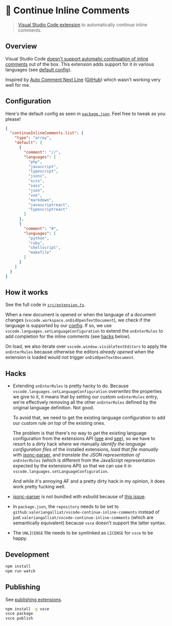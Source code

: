 # 💬 Continue Inline Comments

> [Visual Studio Code extension][marketplace] to automatically continue inline comments.

[marketplace]: https://marketplace.visualstudio.com/items?itemName=val.vscode-continue-inline-comments

## Overview

Visual Studio Code [doesn't support automatic continuation of inline comments](https://github.com/Microsoft/vscode/issues/26694)
out of the box. This extension adds support for it in various languages (see
[default config](#configuration)).

Inspired by [Auto Comment Next Line](https://marketplace.visualstudio.com/items?itemName=ctf0.auto-comment-next-line)
([GitHub](https://github.com/ctf0/vscode-auto-comment-next-line)) which wasn't
working very well for me.

## Configuration

Here's the default config as seen in [`package.json`](https://github.com/valeriangalliat/vscode-continue-inline-comments/blob/HEAD/package.json). Feel free
to tweak as you please!

```json
{
  "continueInlineComments.list": {
    "type": "array",
    "default": [
      {
        "comment": "//",
        "languages": [
          "php",
          "javascript",
          "typescript",
          "jsonc",
          "scss",
          "sass",
          "json",
          "vue",
          "markdown",
          "javascriptreact",
          "typescriptreact"
        ]
      },
      {
        "comment": "#",
        "languages": [
          "python",
          "ruby",
          "shellscript",
          "makefile"
        ]
      }
    ]
  }
}
```

## How it works

See the full code in [`src/extension.ts`](https://github.com/valeriangalliat/vscode-continue-inline-comments/blob/HEAD/src/extension.ts).

When a new document is opened or when the language of a document changes
(`vscode.workspace.onDidOpenTextDocument`), we check if the language is
supported by our [config](#configuration). If so, we use
`vscode.languages.setLanguageConfiguration` to extend the `onEnterRules` to add
completion for the inline comments (see [hacks](#hacks) below).

On load, we also iterate over `vscode.window.visibleTextEditors` to apply the
`onEnterRules` because otherwise the editors _already opened_ when the extension
is loaded would not trigger `onDidOpenTextDocument`.

## Hacks

* Extending `onEnterRules` is pretty hacky to do. Because
  `vscode.languages.setLanguageConfiguration` *overwrites* the properties we
  give to it, it means that by setting our custom `onEnterRules` entry, we're
  effectively removing all the other `onEnterRules` defined by the original
  language definition. Not good.

  To avoid that, we need to get the existing language configuration to add our
  custom rule *on top* of the existing ones.

  The problem is that there's no way to *get* the existing language
  configuration from the extensions API
  ([see](https://github.com/microsoft/vscode/issues/109919) and
  [see](https://github.com/microsoft/vscode/issues/2871)), so we have to resort
  to a dirty hack where we manually *identify the language configuration files*
  of the installed extensions, *load that file manually* with [jsonc-parser](https://www.npmjs.com/package/jsonc-parser),
  and *translate the JSON representation of `onEnterRules`* (which
  is different from the JavaScript representation expected by the extensions
  API) so that we can use it in `vscode.languages.setLanguageConfiguration`.

  And while it's annoying AF and a pretty dirty hack in my opinion, it does work
  pretty fucking well.

* [jsonc-parser](https://www.npmjs.com/package/jsonc-parser) is not bundled
  with esbuild because of [this issue](https://github.com/microsoft/node-jsonc-parser/issues/57).

* In `package.json`, the `repository` needs to be set to
  `github:valeriangalliat/vscode-continue-inline-comments` instead of
  just `valeriangalliat/vscode-continue-inline-comments` (which are
  semantically equivalent) because `vsce` doesn't support the latter
  syntax.

* The `UNLICENSE` file needs to be symlinked as `LICENSE` for `vsce` to
  be happy.

## Development

```sh
npm install
npm run watch
```

## Publishing

See [publishing extensions](https://code.visualstudio.com/api/working-with-extensions/publishing-extension).

```sh
npm install -g vsce
vsce package
vsce publish
```
